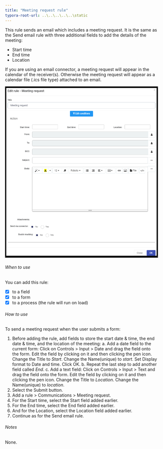 ```yaml
---
title: "Meeting request rule"
typora-root-url: ..\..\..\..\..\static
---
```


This rule sends an email which includes a meeting request. It is the same as the Send email rule with three additional fields to add the details of the meeting:
* Start time
* End time
* Location


If you are using an email connector, a meeting request will appear in the calendar of the receiver(s).  Otherwise the meeting request will appear as a calendar file (.ics file type) attached to an email.

![Meeting request rule dialog box](/images/MeetingRequest.png)

###### When to use 
You can add this rule:
- [x] to a field
- [x] to a form 
- [x] to a process (the rule will run on load)

###### How to use
To send a meeting request when the user submits a form:
1. Before adding the rule, add fields to store the start date & time, the end date & time, and the location of the meeting: 
   a. Add a date field to the current form: Click on Controls > Input > Date and drag the field onto the form.  Edit the field by clicking on it and then clicking the pen icon. Change the Title to *Start*.  Change the Name(unique) to *start*.  Set Display format to Date and time. Click OK.
   b. Repeat the last step to add another field called *End*.
   c. Add a text field: Click on Controls > Input > Text and drag the field onto the form.  Edit the field by clicking on it and then clicking the pen icon. Change the Title to *Location*. Change the Name(unique) to *location*.  
2. Select the Submit button.
3. Add a rule > Communications > Meeting request.
4. For the Start time, select the Start field added earlier. 
5. For the End time, select the End field added earlier. 
6. And for the Location, select the Location field added earlier.
7. Continue as for the Send email rule.

###### Notes
None.

